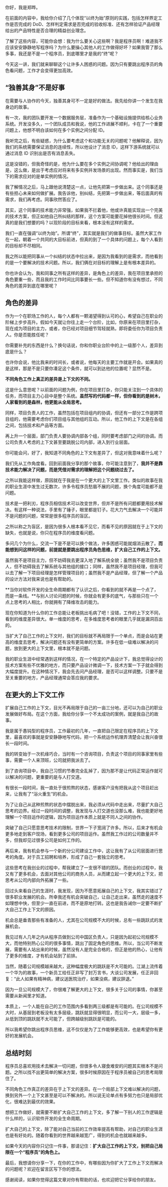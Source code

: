 你好，我是郑晔。

在前面的内容中，我给你介绍了几个体现“以终为始”原则的实践，包括怎样界定工作是否完成的 DoD、怎样判定需求是否完成的验收标准、还有怎样验证产品经理给出的产品特性是否合理的精益创业理念。

了解了这些内容，可能你会想：我为什么要关心这些啊？我是程序员啊！难道我不应该安安静静地写程序吗？为什么要操心其他人的工作做得好坏？如果我管了那么多事，我还是不是一个程序员，到底哪里才是我的“终”呢？

今天这一讲，我们就来聊聊这个让许多人困惑的问题。因为只有要跳出程序员的角色看问题，工作才会变得更加高效。

## “独善其身”不是好事

在需要与人协作的今天，独善其身可不一定是好的做法。我先给你讲一个发生在我身边的故事。

有一次，我的团队要开发一个数据服务层，准备作为一个基础设施提供给核心业务系统。开发没多久，一个团队成员和我说，他的工作进展不顺利，卡在了一个重要问题上，他想不明白该如何在多个实例之间分配 ID。

我听完之后，有些疑惑，为什么要考虑这个和功能无关的问题呢？他解释说，因为我们的系统需要保证消息的连续性，所以他设计了消息 ID，这样下游系统就可以通过消息 ID 识别出是否有消息丢失。

这是没错的，但我奇怪的是，他为什么要在多个实例之间协调呢？他给出的理由是，这么做，是出于考虑应对将来有多实例并发场景的出现。然而事实是，我们当下的需求应对的是单实例的情况。

我了解情况之后，马上跟他说清楚这一点，让他先把第一步做出来。这个同事还是有些担心未来如何做扩展。我告诉他，别纠结，先把第一步做出来，等后面真的有需求，我们再考虑。同事欣然答应了。

其实，这个同事的技术能力非常强，如果我不拦着他，他或许真能实现出一个完美的技术方案，但正如他自己所纠结的那样，这个方案可能要花掉他很长时间。但这真的是我们想要的吗？以现阶段的目标来看，根本没有这样的需求。

我们一直在强调“以终为始”。所谓“终”，其实就是我们的做事目标。虽然大家工作在一起，朝着一个共同的大目标前进，但真的到了一个具体的问题上，每个人看到的目标却不尽相同。

我之所以能把同事从一个纠结的状态中拉出来，是因为我看到的是需求，而他看到的是一个要解决的技术问题。所以，我们俩在对目标的理解上是有根本差异的。

你也许会认为，我和同事之所有这样的差异，是角色上的差异，我在项目里承担的角色要重一些，而且我的工作时间比同事要长一些。但不知道你有没有想过，不同角色的差异到底在哪里呢？

## 角色的差异

作为一个在职场工作的人，每个人都有一颗渴望得到认可的心，希望自己在职业的阶梯上步步高升。假如今天就让你往上走一个台阶，比如，你原来在项目里打杂，现在成为项目的主力，或者，你已经对项目细节驾轻就熟，即将委任你为项目负责人。你是否能胜任呢？

你需要补充的东西是什么？换句话说，你和你职业台阶中的上一级那个人，差异到底是什么？

也许你会说，他比我来的时间长，或者说，他每天的主要工作就是开会。如果真的是这样，那是不是只要你凑足这个条件，就可以到达他的位置呢？显然不是。

**不同角色工作上真正的差异是上下文的不同。**

这是什么意思呢？以前面的问题为例，你在项目里打杂，你只能关注到一个具体的任务，而项目主力心目中是整个系统。**虽然写的代码都一样，但你看到的是树木，人家看到的是森林，他更能从全局思考。**

同样，项目负责人的工作，虽然包括在项目组内的协调，但还有一部分工作是跨项目组的，他需要考虑你们项目组与其他组的互动。所以，他工作的上下文是在各组之间，包括技术和产品等方面。

再上升一个层面，部门负责人要协调内部各个组，同时要考虑部门之间的协调。而公司负责人考虑的上下文甚至要跳脱公司内部，进入到行业层面。

你可能会问，好了，我知道不同角色的上下文有差异了，但这对我意味着什么呢？

我们先从工作角度看。回到前面我分享的那个故事，你可能注意到了，**我并不是靠技术能力解决了问题，而是凭借对需求的理解把这个问题绕过去了。**

之所以我能这样做，原因就在于我是在一个更大的上下文里工作。类似的故事在我的职业生涯中发生过无数次，许多令程序员愁眉不展的问题，换个角度可能都不是问题。

技术是一把利刃，程序员相信技术可以改变世界，但并不是所有问题都要用技术解决。有这样一种说法，手里有了锤子，眼里都是钉子。花大力气去解决一个可能并不是问题的问题，常常是很多程序员的盲区。

之所以称之为盲区，是因为很多人根本看不见它，而看不见的原因就在于上下文的缺失，也就是说，你只在程序员的维度看问题。

多问几个为什么，交流一下是不是可以换个做法，许多困惑可能就烟消云散了。**而能想到问这样的问题，前提就是要跳出程序员角色思维，扩大自己工作的上下文。**

虽然我不是项目主力，但不妨碍我去更深入地了解系统全貌；虽然我不是项目负责人，但不妨碍我去了解系统与其他组的接口；同样，虽然我不是项目经理，但我可以去了解一下项目经理是怎样管理项目的；虽然我不是产品经理，但了解一个产品的设计方法对我来说也是有帮助的。

**当你对软件开发的全生命周期都有了认识之后，你看到的就不再是一个点了，而是一条线。**与别人讨论问题的时候，你就会有更多的底气，与那些只在一个点上思考的人相比，你就拥有了降维攻击的能力。

现在你知道为什么你的工作总能让老板挑出毛病了吧！没错，工作的上下文不同，看到的维度差异很大。单一维度的思考，在多维度思考者的眼里几乎就是漏洞百出的。

当扩大了自己工作的上下文时，我们的目标就不再局限于一个单点，而是会站在更高的维度去思考，解决问题还有没有更简单的方案。许多在低一级难以解决的问题，放到更大的上下文里，根本就不是问题。

我的职业生涯中经常遇到这样的情况，在一个特定的产品设计下，我总觉得设计的技术方案有些不优雅的地方，而只要产品设计微调一下，技术方案一下子就会得到大幅度提升。在这种情况下，我会先去问产品经理，是否可以这样调整。只要不是至关重要的地方，产品经理通常会答应我的要求。

## 在更大的上下文工作

扩展自己工作的上下文，目光不再局限于自己的一亩三分地，还可以为自己的职业发展做好布局。在这个方面，我给你分享一个不太成功的案例，就是我自己的故事。

我是属于愚钝型的程序员，工作最初的几年，一直把自己限定在程序员的上下文里，最喜欢的事就是安安静静地写代码，把一个系统运作机理弄清楚会让我兴奋很长一段时间。

我的转变始于一次机缘巧合，当时有一个咨询项目，负责这个项目的同事家里有些事，需要一个人来顶班，公司就把我派去了。

到了咨询项目中，我自己习惯的节奏完全乱掉了，因为那不是让代码正常运作就可以解决的问题，更重要的是与人打交道。

有很长一段时间，我一直处于很煎熬的状态，感谢客户没有把我从这个项目赶出来，让我有了“浴火重生”的机会。

为了让自己从这种煎熬的状态中摆脱出来，我必须从代码中走出来，尽量扩大自己思考的边界。经过一段时间的调整，我发现与人打交道也没那么难，我也能更好地理解一个项目运作的逻辑，因为项目运作本质上就是不同人之间的协作。

突破了自己只愿意思考技术的限制，世界一下子宽阔了许多。所以，后来才有机会更多地走到客户现场，看到更多公司的项目运作。虽然我工作过的公司数量并不多，但我却见过很多公司是如何工作的。

再后来，我有机会参与一个新的分公司建设工作中，这让我有了从公司层面进行思考的角度。对于员工招聘和培养，形成了自己一套独立的思考。

这些思考在我创业的过程中，帮我建立了一支很不错的团队。而创业的过程中，我又有了更多机会，去面对其他公司的商务人员，从而建立起一个更大的上下文，把思考从公司内部向外拓展了一些。

回过头来看自己的生涯时，我发现，因为不愿意拓展自己的上下文，我其实错过了很多职业发展的机会。所幸我还有机会突破自己，让自己走出来，虽然走的速度不如理想中快，但至少一直在前进，而不是原地打转。这也是我告诫你一定要不断扩大自己工作上下文的原因。

机会总是垂青那些有准备的人，尤其在公司规模不大的时候，总有一些跳跃式的发展机会。

我见过有人几年之内从程序员做到公司中国区负责人，只是因为起初公司规模不大，而他特别热心公司的很多事情，跳出了固定角色的思维。所以，当公司不断发展，需要有人站出来的时候，虽然没有人是完全合格的，但正是他的热心，让他有了更多的维度，才有机会站到了前排。

当然，随着公司规模越来越大，这种幅度极大的跳跃是不大可能的。江湖上流传着一个华为的故事，一个新员工给任正非写了封万言书，大谈公司发展，任正非回复：“此人如果有精神病，建议送医院治疗，如果没病，建议辞退。”

因为一旦公司规模大了，你很难了解更大的上下文，很多关于公司的事情，你甚至需要从新闻里才知道。

本质上，一个人能在自己的工作范围内多看到两三级都是有可能的。在公司规模不大时，从基层到老板没有太多层级，跳跃就显得很明显，而公司一大，层级一多，从低到顶的跳跃就不太可能了，但跨越级别跳跃是可能的。

所以我希望你跳出程序员思维，这不仅仅是为了工作能够更高效，也是希望你有更好的发展机会。

## 总结时刻

程序员总喜欢用技术去解决一切问题，但很多令人寝食难安的问题其实根本不是问题。之所以找不出更简单的解决方案，很多时候原因在于程序员被自己的思考局限住了。

不同角色工作真正的差异在于上下文的差异。在一个局部上下文难以解决的问题，换到另外一个上下文甚至是可以不解决的。所以说无论单点有多努力也只是局部优化，很难达到最优的效果。

想把工作做好，就需要不断扩大自己工作的上下文，多了解一下别人的工作逻辑是什么样的，认识软件开发的全生命周期。

扩大自己的上下文，除了能对自己当前的工作效率提高有帮助，对自己的职业生涯也是有好处的。随着你看到的世界越来越宽广，得到的机会也就越来越多。

如果今天的内容你只记住一件事，那请记住：**扩大自己工作的上下文，别把自己局限在一个“程序员”的角色上。**

最后，我想请你分享一下，在你的工作中，有哪些因为你扩大了工作上下文而解决的问题呢？欢迎在留言区写下你的想法。

感谢阅读，如果你觉得这篇文章对你有帮助的话，也欢迎把它分享给你的朋友。